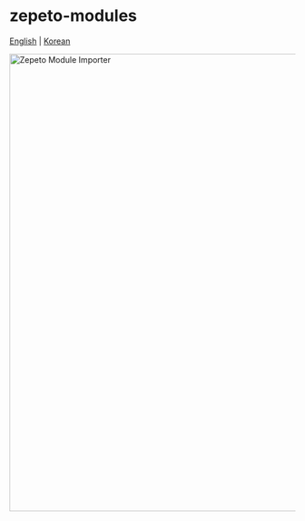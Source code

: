 # zepeto-modules

[English](./README.md) | [Korean](./README_KR.md)

<img width="805" alt="Zepeto Module Importer" src="https://user-images.githubusercontent.com/123578202/224297411-8bd24a64-2b43-4373-b8b1-8524d583fd80.png">
